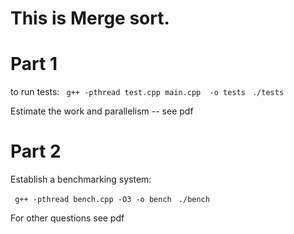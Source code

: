 # This is Merge sort.

# Part 1
to run tests:
` g++ -pthread test.cpp main.cpp  -o tests`
` ./tests`

Estimate the work and parallelism  -- see pdf

# Part 2

Establish a benchmarking system:

` g++ -pthread bench.cpp -O3 -o bench`
` ./bench`

For other questions see pdf